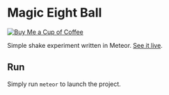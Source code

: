 # Magic Eight Ball

[![Buy Me a Cup of Coffee](https://img.shields.io/badge/%E2%98%95-buy%20me%20a%20coffee-blue.svg)](https://ko-fi.com?i=1056JIZ4CXX0X)

Simple shake experiment written in Meteor. [See it live](http://capsulecat.github.io/MagicEightBall/).

## Run

Simply run `meteor` to launch the project.

